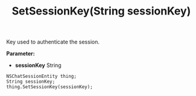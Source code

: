 ﻿---
uid: crmscript_ref_NSChatSessionEntity_SetSessionKey
title: SetSessionKey(String sessionKey)
intellisense: NSChatSessionEntity.SetSessionKey
keywords: NSChatSessionEntity, GetSessionKey
so.topic: reference
---

Key used to authenticate the session.

**Parameter:** 
 - **sessionKey** String

```crmscript
NSChatSessionEntity thing;
String sessionKey;
thing.SetSessionKey(sessionKey);
```


